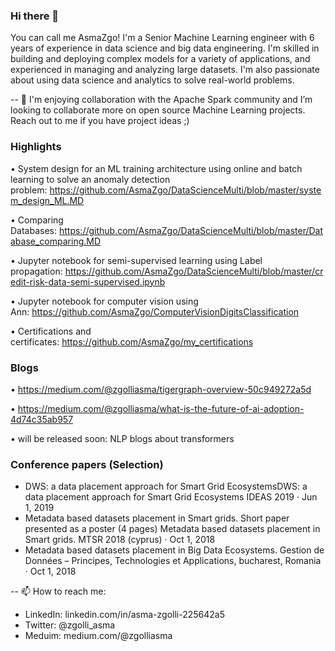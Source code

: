 ### Hi there 👋
You can call me AsmaZgo! I'm a Senior Machine Learning engineer with 6 years of experience in data science and big data engineering. I'm skilled in building and deploying complex models for a variety of applications, and experienced in managing and analyzing
large datasets. I'm also passionate about using data science and analytics to solve real-world problems.

-- 👯 I'm enjoying collaboration with the Apache Spark community and I’m looking to collaborate more on open source Machine Learning projects. Reach out to me if you have project ideas ;)

### Highlights
•	System design for an ML training architecture using online and batch learning to solve an anomaly detection problem: https://github.com/AsmaZgo/DataScienceMulti/blob/master/system_design_ML.MD

•	Comparing Databases: https://github.com/AsmaZgo/DataScienceMulti/blob/master/Database_comparing.MD

•	Jupyter notebook for semi-supervised learning using Label propagation: https://github.com/AsmaZgo/DataScienceMulti/blob/master/credit-risk-data-semi-supervised.ipynb

•	Jupyter notebook for computer vision using Ann: https://github.com/AsmaZgo/ComputerVisionDigitsClassification

•	Certifications and certificates: https://github.com/AsmaZgo/my_certifications

### Blogs
•	https://medium.com/@zgolliasma/tigergraph-overview-50c949272a5d

•	https://medium.com/@zgolliasma/what-is-the-future-of-ai-adoption-4d74c35ab957

•	will be released soon: NLP blogs about transformers

### Conference papers (Selection)
- DWS: a data placement approach for Smart Grid EcosystemsDWS: a data placement approach for Smart Grid Ecosystems
IDEAS 2019 · Jun 1, 2019
-  Metadata based datasets placement in Smart grids. Short paper presented as a poster (4 pages) Metadata based datasets placement in Smart grids. MTSR 2018 (cyprus) · Oct 1, 2018
-  Metadata based datasets placement in Big Data Ecosystems. Gestion de Données – Principes, Technologies et Applications, bucharest, Romania · Oct 1, 2018

-- 📫 How to reach me:
- LinkedIn: linkedin.com/in/asma-zgolli-225642a5
- Twitter: @zgolli_asma
- Meduim: medium.com/@zgolliasma 

<!--
**AsmaZgo/AsmaZgo** is a ✨ _special_ ✨ repository because its `README.md` (this file) appears on your GitHub profile.

Here are some ideas to get you started:

- 🔭 I’m currently working on ...
- 🌱 I’m currently learning ...
- 👯 I’m looking to collaborate on ...
- 🤔 I’m looking for help with ...
- 💬 Ask me about ...
- 📫 How to reach me: ...
- 😄 Pronouns: ...
- ⚡ Fun fact: ...
-->

